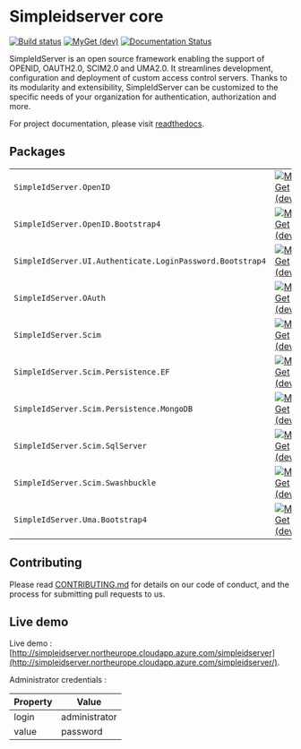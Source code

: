 # Simpleidserver core

[![Build status](https://ci.appveyor.com/api/projects/status/shtqlxhbda6gtdag?svg=true)](https://ci.appveyor.com/project/simpleidserver/simpleidserver)
[![MyGet (dev)](https://img.shields.io/myget/advance-ict/v/SimpleIdServer.OpenID.svg)](http://myget.org/gallery/advance-ict)
[![Documentation Status](https://readthedocs.org/projects/simpleidserver/badge/?version=latest)](https://simpleidserver.readthedocs.io/en/latest/)

SimpleIdServer is an open source framework enabling the support of OPENID, OAUTH2.0, SCIM2.0 and UMA2.0. It streamlines development, configuration and deployment of custom access control servers. 
Thanks to its modularity and extensibility, SimpleIdServer can be customized to the specific needs of your organization for authentication, authorization and more.

For project documentation, please visit [readthedocs](https://simpleidserver.readthedocs.io/en/latest/).

## Packages

|                         			 						|      																															  																					|																																								|																																								|
| --------------------------------------------------------- | ----------------------------------------------------------------------------------------------------------------------------------------------------------------------------------------------------------------- | ------------------------------------------------------------------------------------------------------------------------------------------------------------- | ------------------------------------------------------------------------------------------------------------------------------------------------------------- |
| `SimpleIdServer.OpenID` 			 						| [![MyGet (dev)](https://img.shields.io/myget/advance-ict/v/SimpleIdServer.OpenID.svg)](https://www.myget.org/feed/advance-ict/package/nuget/SimpleIdServer.OpenID)												| [![NuGet](https://img.shields.io/nuget/v/SimpleIdServer.OpenID.svg)](https://nuget.org/packages/SimpleIdServer.OpenID) 										| [![NuGet](https://img.shields.io/nuget/dt/SimpleIdServer.OpenID.svg)](https://nuget.org/packages/SimpleIdServer.OpenID) 										|
| `SimpleIdServer.OpenID.Bootstrap4` 						| [![MyGet (dev)](https://img.shields.io/myget/advance-ict/v/SimpleIdServer.OpenID.Bootstrap4.svg)](https://www.myget.org/feed/advance-ict/package/nuget/SimpleIdServer.OpenID.Bootstrap4)							| [![NuGet](https://img.shields.io/nuget/v/SimpleIdServer.OpenID.Bootstrap4.svg)](https://nuget.org/packages/SimpleIdServer.OpenID.Bootstrap4) 					| [![NuGet](https://img.shields.io/nuget/dt/SimpleIdServer.OpenID.Bootstrap4.svg)](https://nuget.org/packages/SimpleIdServer.OpenID.Bootstrap4) 				|
| `SimpleIdServer.UI.Authenticate.LoginPassword.Bootstrap4` | [![MyGet (dev)](https://img.shields.io/myget/advance-ict/v/SimpleIdServer.UI.Authenticate.LoginPassword.Bootstrap4.svg)](https://www.myget.org/feed/advance-ict/package/nuget/SimpleIdServer.OpenID.Bootstrap4)	| [![NuGet](https://img.shields.io/nuget/v/SimpleIdServer.OpenID.Bootstrap4.svg)](https://nuget.org/packages/SimpleIdServer.OpenID.Bootstrap4) 					| [![NuGet](https://img.shields.io/nuget/dt/SimpleIdServer.OpenID.Bootstrap4.svg)](https://nuget.org/packages/SimpleIdServer.OpenID.Bootstrap4) 				|
| `SimpleIdServer.OAuth`  			 						| [![MyGet (dev)](https://img.shields.io/myget/advance-ict/v/SimpleIdServer.OAuth.svg)](https://www.myget.org/feed/advance-ict/package/nuget/SimpleIdServer.OAuth) 													| [![NuGet](https://img.shields.io/nuget/v/SimpleIdServer.OAuth.svg)](https://nuget.org/packages/SimpleIdServer.OAuth) 											| [![NuGet](https://img.shields.io/nuget/dt/SimpleIdServer.OAuth.svg)](https://nuget.org/packages/SimpleIdServer.OAuth) 										|
| `SimpleIdServer.Scim`   			 						| [![MyGet (dev)](https://img.shields.io/myget/advance-ict/v/SimpleIdServer.Scim.svg)](https://www.myget.org/feed/advance-ict/package/nuget/SimpleIdServer.Scim) 													| [![NuGet](https://img.shields.io/nuget/v/SimpleIdServer.Scim.svg)](https://nuget.org/packages/SimpleIdServer.Scim) 											| [![NuGet](https://img.shields.io/nuget/dt/SimpleIdServer.Scim.svg)](https://nuget.org/packages/SimpleIdServer.Scim) 											|
| `SimpleIdServer.Scim.Persistence.EF`   		 			| [![MyGet (dev)](https://img.shields.io/myget/advance-ict/v/SimpleIdServer.Scim.Persistence.EF.svg)](https://www.myget.org/feed/advance-ict/package/nuget/SimpleIdServer.Scim.Persistence.EF) 						| [![NuGet](https://img.shields.io/nuget/v/SimpleIdServer.Scim.Persistence.EF.svg)](https://nuget.org/packages/SimpleIdServer.Scim.Persistence.EF) 				| [![NuGet](https://img.shields.io/nuget/dt/SimpleIdServer.Scim.Persistence.EF.svg)](https://nuget.org/packages/SimpleIdServer.Scim.Persistence.EF)				|
| `SimpleIdServer.Scim.Persistence.MongoDB`   				| [![MyGet (dev)](https://img.shields.io/myget/advance-ict/v/SimpleIdServer.Scim.Persistence.MongoDB.svg)](https://www.myget.org/feed/advance-ict/package/nuget/SimpleIdServer.Scim.Persistence.MongoDB) 			| [![NuGet](https://img.shields.io/nuget/v/SimpleIdServer.Scim.Persistence.MongoDB.svg)](https://nuget.org/packages/SimpleIdServer.Scim.Persistence.MongoDB) 	| [![NuGet](https://img.shields.io/nuget/dt/SimpleIdServer.Scim.Persistence.MongoDB.svg)](https://nuget.org/packages/SimpleIdServer.Scim.Persistence.MongoDB)	|
| `SimpleIdServer.Scim.SqlServer`			   				| [![MyGet (dev)](https://img.shields.io/myget/advance-ict/v/SimpleIdServer.Scim.SqlServer.svg)](https://www.myget.org/feed/advance-ict/package/nuget/SimpleIdServer.Scim.SqlServer) 								| [![NuGet](https://img.shields.io/nuget/v/SimpleIdServer.Scim.SqlServer.svg)](https://nuget.org/packages/SimpleIdServer.Scim.SqlServer) 						| [![NuGet](https://img.shields.io/nuget/dt/SimpleIdServer.Scim.SqlServer.svg)](https://nuget.org/packages/SimpleIdServer.Scim.SqlServer)						|
| `SimpleIdServer.Scim.Swashbuckle`			   				| [![MyGet (dev)](https://img.shields.io/myget/advance-ict/v/SimpleIdServer.Scim.Swashbuckle.svg)](https://www.myget.org/feed/advance-ict/package/nuget/SimpleIdServer.Scim.Swashbuckle) 							| [![NuGet](https://img.shields.io/nuget/v/SimpleIdServer.Scim.Swashbuckle.svg)](https://nuget.org/packages/SimpleIdServer.Scim.Swashbuckle) 					| [![NuGet](https://img.shields.io/nuget/dt/SimpleIdServer.Scim.Swashbuckle.svg)](https://nuget.org/packages/SimpleIdServer.Scim.Swashbuckle)					|
| `SimpleIdServer.Uma.Bootstrap4`   			 			| [![MyGet (dev)](https://img.shields.io/myget/advance-ict/v/SimpleIdServer.Uma.Bootstrap4.svg)](https://www.myget.org/feed/advance-ict/package/nuget/SimpleIdServer.Uma.Bootstrap4) 								| [![NuGet](https://img.shields.io/nuget/v/SimpleIdServer.Uma.Bootstrap4.svg)](https://nuget.org/packages/SimpleIdServer.Uma.Bootstrap4) 						| [![NuGet](https://img.shields.io/nuget/dt/SimpleIdServer.Uma.Bootstrap4.svg)](https://nuget.org/packages/SimpleIdServer.Uma.Bootstrap4)						|

## Contributing

Please read [CONTRIBUTING.md](CONTRIBUTING.md) for details on our code of conduct, and the process for submitting pull requests to us.

## Live demo

Live demo : [http://simpleidserver.northeurope.cloudapp.azure.com/simpleidserver](http://simpleidserver.northeurope.cloudapp.azure.com/simpleidserver/).

Administrator credentials :

| Property      |      Value      |
|---------------|-----------------|
| login         | administrator   |
| value         | password        |